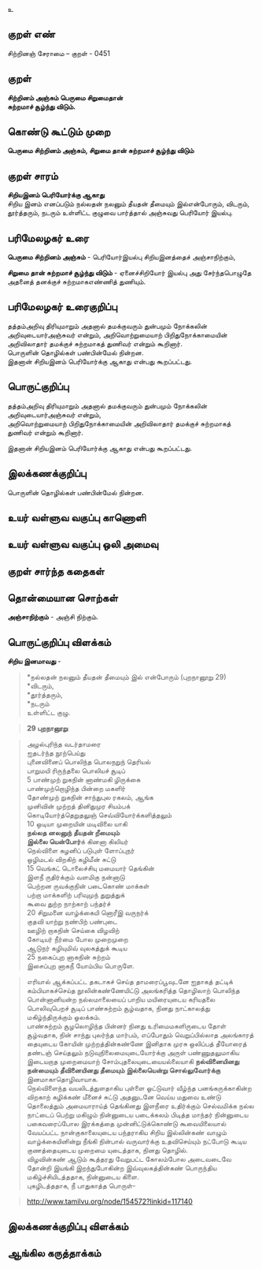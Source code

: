 உ

## குறள் எண் 

சிற்றினஞ் சேராமை – குறள் - 0451  

## குறள் 

**சிற்றினம் அஞ்சும் பெருமை சிறுமைதான்  
சுற்றமாச் சூழ்ந்து விடும்.**

## கொண்டு கூட்டும் முறை

**பெருமை சிற்றினம் அஞ்சும், சிறுமை தான் சுற்றமாச் சூழ்ந்து விடும்**

## குறள் சாரம் 

**சிறியஇனம் பெரியோர்க்கு ஆகாது**  
சிறிய இனம் எனப்படும் நல்லதன் நலனும் தீயதன் தீமையும் இல்என்போரும், விடரும், தூர்த்தரும், நடரும் உள்ளிட்ட குழுவை பார்த்தால் அஞ்சுவது  பெரியோர் இயல்பு.  

## பரிமேலழகர் உரை

**பெருமை சிற்றினம் அஞ்சும்** - பெரியோர்இயல்பு சிறியஇனத்தைச் அஞ்சாநிற்கும்,  

**சிறுமை தான் சுற்றமாச் சூழ்ந்து விடும்** - ஏனைச்சிறியோர் இயல்பு அது சேர்ந்தபொழுதே அதனைத் தனக்குச் சுற்றமாகஎண்ணித் துணியும்.

## பரிமேலழகர் உரைகுறிப்பு   

தத்தம்அறிவு திரியுமாறும் அதனால் தமக்குவரும் துன்பமும் நோக்கலின் அறிவுடையார்அஞ்சுவர் என்றும், அறிவொற்றுமையாற்  பிறிதுநோக்காமையின் அறிவிலாதார் தமக்குச் சுற்றமாகத் துணிவர் என்றும் கூறினார்.  
பொருளின் தொழில்கள் பண்பின்மேல் நின்றன.   
இதனான் சிறியஇனம் பெரியோர்க்கு ஆகாது என்பது கூறப்பட்டது.  

## பொருட்குறிப்பு 

தத்தம்அறிவு திரியுமாறும் அதனால் தமக்குவரும் துன்பமும் நோக்கலின் அறிவுடையார்அஞ்சுவர் என்றும்,  
அறிவொற்றுமையாற்  பிறிதுநோக்காமையின் அறிவிலாதார் தமக்குச் சுற்றமாகத் துணிவர் என்றும் கூறினார். 

இதனான் சிறியஇனம் பெரியோர்க்கு ஆகாது என்பது கூறப்பட்டது.    

## இலக்கணக்குறிப்பு  

பொருளின் தொழில்கள் பண்பின்மேல் நின்றன.   

## உயர் வள்ளுவ வகுப்பு காணொளி


## உயர் வள்ளுவ வகுப்பு ஒலி அமைவு 

 
## குறள் சார்ந்த கதைகள் 


## தொன்மையான சொற்கள்

**அஞ்சாநிற்கும்** - அஞ்சி நிற்கும்.    

## பொருட்குறிப்பு விளக்கம்

**சிறிய இனமாவது** -  
> *நல்லதன் நலனும் தீயதன் தீமையும் இல் என்போரும் (புறநானூறு 29)  
> *விடரும்,  
> *தூர்த்தரும்,  
> *நடரும்  
உள்ளிட்ட குழு.    

>**29 புறநானூறு**

>அழல்புரிந்த வடர்தாமரை  
>ஐதடர்ந்த நூற்பெய்து  
>புனைவினைப் பொலிந்த பொலநறுந் தெரியல்    
>பாறுமயி ரிருந்தலை பொலியச் சூடிப்  
>5	பாண்முற் றுகநின் னாண்மகி ழிருக்கை   
>பாண்முற்றொழிந்த பின்றை மகளிர்  
>தோண்முற் றுகநின் சாந்துபுல ரகலம், ஆங்க  
>முனிவின் முற்றத் தினிதுமுர சியம்பக்  
>கொடியோர்த்தெறுதலுஞ் செவ்வியோர்க்களித்தலும்  
>10	ஒடியா முறையின் மடிவிலை யாகி  
>**நல்லத னலனுந் தீயதன் றீமையும்  
>இல்லை யென்போர்**க் கினனா கிலியர்  
>நெல்விளை கழனிப் படுபுள் ளோப்புநர்  
>ஒழிமடல் விறகிற் கழிமீன் சுட்டு  
>15	வெங்கட் டொலைச்சியு மமையார் தெங்கின்  
>இளநீ ருதிர்க்கும் வளமிகு நன்னாடு  
>பெற்றன ருவக்குநின் படைகொண் மாக்கள்  
>பற்றா மாக்களிற் பரிவுமுந் துறுத்துக்  
>கூவை துற்ற நாற்காற் பந்தர்ச்  
>20	சிறுமனை வாழ்க்கையி னொரீஇ வருநர்க்  
>குதவி யாற்று நண்பிற் பண்புடை  
>ஊழிற் றாகநின் செய்கை விழவிற்  
>கோடியர் நீர்மை போல முறைமுறை  
>ஆடுநர் கழியுமிவ் வுலகத்துக் கூடிய  
>25	நகைப்புற னாகநின் சுற்றம்  
>இசைப்புற னாகநீ யோம்பிய பொருளே.  


>எரியால் ஆக்கப்பட்ட தகடாகச் செய்த தாமரைப்பூவுடனே ஐதாகத் தட்டிக் கம்பியாகச்செய்த நூலின்கண்ணேயிட்டு அலங்கரித்த தொழிலாற் பொலிந்த பொன்னானியன்ற நல்லமாலையைப் பாறிய மயிரையுடைய கரியதலை பொலிவுபெறச் சூடிப் பாண்சுற்றம் சூழ்வதாக, நினது நாட்காலத்து மகிழ்ந்திருக்கும் ஓலக்கம்.  
>பாண்சுற்றம் சூழலொழிந்த பின்னர் நினது உரிமைமகளிருடைய தோள் சூழ்வதாக, நின் சாந்து புலர்ந்த மார்பம், எப்போதும் வெறுப்பில்லாத அலங்காரத் தையுடைய கோயின் முற்றத்தின்கண்ணே இனிதாக முரசு ஒலிப்பத் தீயோரைத் தண்டஞ் செய்தலும் நடுவுநிலைமையுடையோர்க்கு அருள் பண்ணுதலுமாகிய இடையறாத முறைமையாற் சோம்புதலையுடையையல்லையாகி 
**நல்வினையினது நன்மையும் தீவினையினது தீமையும் இல்லையென்று சொல்லுவோர்க்கு** இனமாகாதொழிவாயாக.  
>நெல்விளைந்த வயலிடத்துளதாகிய புள்ளை ஓட்டுவார் வீழ்ந்த பனங்கருக்காகின்ற விறகாற் கழிக்கண் மீனைச் சுட்டு அதனுடனே வெய்ய மதுவை உண்டு தொலைத்தும் அமையாராய்த் தெங்கினது இளநீரை உதிர்க்கும் செல்வமிக்க நல்ல நாட்டைப் பெற்று மகிழும் நின்னுடைய படைக்கலம் பிடித்த மாந்தர் நின்னுடைய பகைவரைப்போல இரக்கத்தை முன்னிட்டுக்கொண்டு கூவையிலையால் வேயப்பட்ட நான்குகாலையுடைய பந்தராகிய சிறிய இல்லின்கண் வாழும் வாழ்க்கையினின்று நீங்கி நின்பால் வருவார்க்கு உதவிசெய்யும் நட்போடு கூடிய குணத்தையுடைய முறைமை யுடைத்தாக, நினது தொழில்.  
>விழவின்கண் ஆடும் கூத்தரது வேறுபட்ட கோலம்போல அடைவடைவே தோன்றி இயங்கி இறந்துபோகின்ற இவ்வுலகத்தின்கண் பொருந்திய மகிழ்ச்சியிடத்ததாக, நின்னுடைய கிளை.  
>புகழிடத்ததாக, நீ பாதுகாத்த பொருள்-  

>http://www.tamilvu.org/node/154572?linkid=117140

## இலக்கணக்குறிப்பு விளக்கம்


## ஆங்கில கருத்தாக்கம் 


